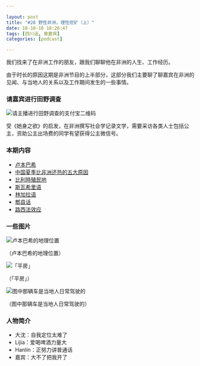 ```yaml
---

layout: post
title: "#28 野性非洲，理性挖矿（上）"
date: 18-10-16 18:26:47
tags: [四川话, 男嘉宾]
categories: [podcast]

---
```


我们找来了在非洲工作的朋友，跟我们聊聊他在非洲的人生、工作经历。

由于时长的原因这期是非洲节目的上半部分，这部分我们主要聊了聊嘉宾在非洲的见闻、与当地人的关系以及工作期间发生的一些事情。

### 请嘉宾进行田野调查

![请主播进行田野调查的支付宝二维码]({{site.url}}/assets/img/africa/alipay.png)

受《她身之欲》的启发，在非洲撰写社会学记录文学，需要采访各类人士包括公主，资助公主出场费的同学有望获得公主微信号。

### 本期内容

- [卢本巴希](https://zh.wikipedia.org/wiki/%E7%9B%A7%E6%9C%AC%E5%B7%B4%E5%B8%8C)
- [中国夏季比非洲还热的五大原因](http://blog.sina.com.cn/s/blog_49b486130102xmos.html)
- [比利時殖民地](https://www.wikiwand.com/zh-hk/%E6%AF%94%E5%88%A9%E6%99%82%E6%AE%96%E6%B0%91%E5%9C%B0)
- [斯瓦希里语](https://zh.wikipedia.org/wiki/%E6%96%AF%E7%93%A6%E5%B8%8C%E9%87%8C%E8%AF%AD)
- [林加拉语](https://zh.wikipedia.org/wiki/%E6%9E%97%E5%8A%A0%E6%8B%89%E8%AF%AD)
- [郫县话](https://baike.baidu.com/item/%E9%83%AB%E5%8E%BF%E8%AF%9D)
- [路西法效应](https://www.wikiwand.com/zh/%E8%B7%AF%E8%A5%BF%E6%B3%95%E6%95%88%E5%BA%94)

### 一些图片

![卢本巴希的地理位置]({{site.url}}/assets/img/africa/5.jpg)

（卢本巴希的地理位置）

![「平房」]({{site.url}}/assets/img/africa/4.jpg)

（「平房」）

![图中那辆车是当地人日常驾驶的]({{site.url}}/assets/img/africa/2.jpg)

（图中那辆车是当地人日常驾驶的）

### 人物简介

- 大沈：自我定位太难了
- Lijia：爱喝啤酒力量大
- Hanlin：正努力讲普通话
- 嘉宾：大不了把我开了